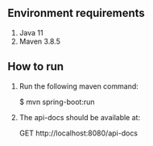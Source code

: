 ## Environment requirements
1. Java 11
2. Maven 3.8.5

## How to run
1. Run the following maven command:

    $ mvn spring-boot:run

2. The api-docs should be available at:

    GET http://localhost:8080/api-docs

	
